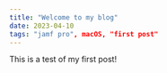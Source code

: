 ```yaml
---
title: "Welcome to my blog"
date: 2023-04-10
tags: "jamf pro", macOS, "first post"
---
```

This is a test of my first post!

